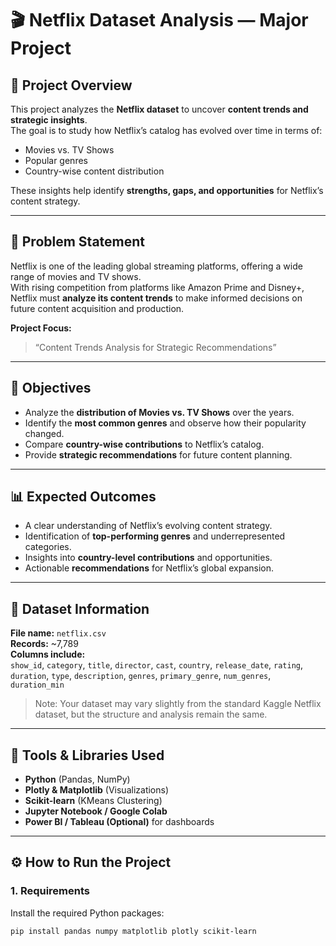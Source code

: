 # 🎬 Netflix Dataset Analysis — Major Project


## 📘 Project Overview
This project analyzes the **Netflix dataset** to uncover **content trends and strategic insights**.  
The goal is to study how Netflix’s catalog has evolved over time in terms of:
- Movies vs. TV Shows  
- Popular genres  
- Country-wise content distribution  

These insights help identify **strengths, gaps, and opportunities** for Netflix’s content strategy.

---

## 🧾 Problem Statement
Netflix is one of the leading global streaming platforms, offering a wide range of movies and TV shows.  
With rising competition from platforms like Amazon Prime and Disney+, Netflix must **analyze its content trends** to make informed decisions on future content acquisition and production.

**Project Focus:**  
> “Content Trends Analysis for Strategic Recommendations”

---

## 🎯 Objectives
- Analyze the **distribution of Movies vs. TV Shows** over the years.  
- Identify the **most common genres** and observe how their popularity changed.  
- Compare **country-wise contributions** to Netflix’s catalog.  
- Provide **strategic recommendations** for future content planning.

---

## 📊 Expected Outcomes
- A clear understanding of Netflix’s evolving content strategy.  
- Identification of **top-performing genres** and underrepresented categories.  
- Insights into **country-level contributions** and opportunities.  
- Actionable **recommendations** for Netflix’s global expansion.

---

## 🧠 Dataset Information
**File name:** `netflix.csv`  
**Records:** ~7,789  
**Columns include:**  
`show_id`, `category`, `title`, `director`, `cast`, `country`, `release_date`, `rating`, `duration`, `type`, `description`, `genres`, `primary_genre`, `num_genres`, `duration_min`

> Note: Your dataset may vary slightly from the standard Kaggle Netflix dataset, but the structure and analysis remain the same.

---

## 🧰 Tools & Libraries Used
- **Python** (Pandas, NumPy)
- **Plotly & Matplotlib** (Visualizations)
- **Scikit-learn** (KMeans Clustering)
- **Jupyter Notebook / Google Colab**
- **Power BI / Tableau (Optional)** for dashboards

---

## ⚙️ How to Run the Project

### 1. Requirements
Install the required Python packages:
```bash
pip install pandas numpy matplotlib plotly scikit-learn
